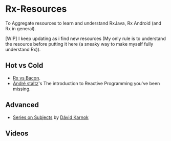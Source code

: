 # Rx-Resources
To Aggregate resources to learn and understand RxJava, Rx Android (and Rx in general).

[WIP] I keep updating as i find new resources (My only rule is to understand the resource before putting it here (a sneaky way to make myself fully understand Rx)).

## Hot vs Cold 

* [Rx vs Bacon](https://gist.github.com/mattpodwysocki/00bc7acebd6912998dc0).
* [André staltz](https://github.com/staltz)'s The introduction to Reactive Programming you've been missing.
 
## Advanced 
* [Series on Subjects](http://akarnokd.blogspot.fr/2015/06/subjects-part-1.html) by [Dávid Karnok](https://github.com/akarnokd)  

## Videos 






